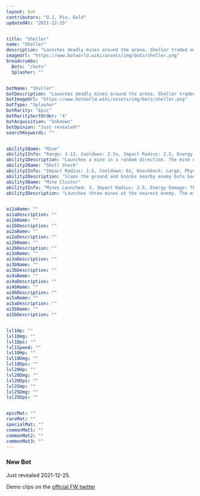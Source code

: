 ```yaml
---
layout: bot
contributors: "O.J, Pix, Gold"
updatedAt: "2021-12-25"


title: "Sheller"
name: "Sheller"
description: "Launches deadly mines around the arena. Sheller traded out any semblance of accuracy in favour of raw firepower."
imageUrl: "https://www.botworld.wiki/assets/img/bots/sheller.png"
breadcrumbs:
  Bots: "/bots"
  Splasher: ""


botName: "Sheller"
botDescription: "Launches deadly mines around the arena. Sheller traded out any semblance of accuracy in favour of raw firepower."
botImageUrl: "https://www.botworld.wiki/assets/img/bots/sheller.png"
botType: "Splasher"
botRarity: "Epic"
botRaritySortOrder: "4"
botAcquisition: "Unknown"
botOpinion: "Just revealed!"
searchKeywords: ""


ability1Name: "Mine"
ability1Info: "Range: 3-12, Cooldown: 2.5s, Impact Radius: 2.5, Energy Damage: TBA, Knockback: Large"
ability1Description: "Launches a mine in a random direction. The mine explodes once an enemy bot gets close enough"
ability2Name: "Shell Shock"
ability2Info: "Impact Radius: 2.5, Cooldown: 6s, Knockback: Large, Physical Damage: TBA"
ability2Description: "Slams the ground and knocks nearby enemy bots back"
ability3Name: "Mine Cluster"
ability3Info: "Mines Launched: 3, Impact Radius: 2.5, Energy Damage: TBA, Knockback: Large, Range: 2-13, Cooldown: 11s"
ability3Description: "Launches three mines at the nearest enemy. The mines explode as soon as they hit the ground"


ai1aName: ""
ai1aDescription: ""
ai1bName: ""
ai1bDescription: ""
ai2aName: ""
ai2aDescription: ""
ai2bName: ""
ai2bDescription: ""
ai3aName: ""
ai3aDescription: ""
ai3bName: ""
ai3bDescription: ""
ai4aName: ""
ai4aDescription: ""
ai4bName: ""
ai4bDescription: ""
ai5aName: ""
ai5aDescription: ""
ai5bName: ""
ai5bDescription: ""


lvl1Hp: ""
lvl1Dmg: ""
lvl1Dps: ""
lvl1Speed: ""
lvl10Hp: ""
lvl10Dmg: ""
lvl10Dps: ""
lvl20Hp: ""
lvl20Dmg: ""
lvl20Dps: ""
lvl25Hp: ""
lvl25Dmg: ""
lvl25Dps: ""


epicMat: ""
rareMat: ""
specialMat: ""
commonMat1: ""
commonMat2: ""
commonMat3: ""
---
```


### New Bot

Just revealed 2021-12-25.

Demo clips on the [official FW twitter](https://twitter.com/BotworldGame/status/1474726625262510080)
